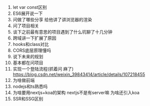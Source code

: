 1. let var const区别
2. ES6展开说一下
3. 问做了哪些分享 给他讲了讲浏览器的渲染
4. 问了项目相关
5. 谈下之前最有意思的项目遇到了什么坑聊了十几分钟
6. 跨域讲一下扩展了原因
7. hooks和class对比
8. CORS底层原理懂吗
9. 说下未来的规划
10. 基本都在问项目 
11. 实现一个登陆流程(抓着问 麻了) https://blog.csdn.net/weixin_39843414/article/details/107218455
12. 为啥做前端
13. nodejs和ts熟悉吗
14. 为啥要用nextjs+koa的架构 nextjs不是有server嘛 为啥还引入koa
15. SSR和SSG区别

